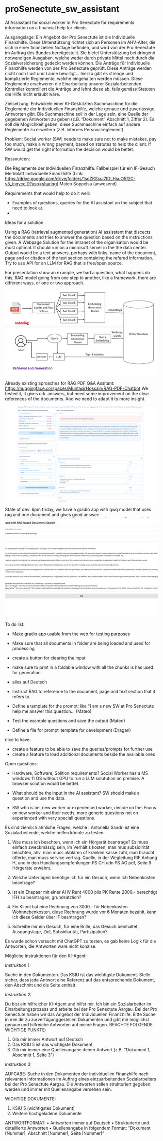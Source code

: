 # proSenectute_sw_assistant
AI Assisstant for social worker in Pro Senectute for requirements information on a financial help for clients.


Ausgangslage: Ein Angebot der Pro Senectute ist die Individuelle Finanzhilfe. Diese Unterstützung richtet sich an Personen im AHV-Alter, die sich in einer finanziellen Notlage befinden, und wird von der Pro Senectute im Auftrag des Bundes bereitgestellt. Sie bietet Unterstützung bei dringend notwendigen Ausgaben, welche weder durch private Mittel noch durch die Sozialversicherung gedeckt werden können. Die Anträge für Individuelle Finanzhilfe werden von der Pro Senectute geprüft. Diese Anträge werden nicht nach Lust und Laune bewilligt… hierzu gibt es strenge und komplizierte Reglemente, welche eingehalten werden müssen. Diese Reglemente erschweren die Einarbeitung unserer Sozialarbeitenden. Kontroller kontrolliert die Anträge und lehnt diese ab, falls gemäss Statuten die Hilfe nicht erlaubt wäre.


Zielsetzung: Entwickeln einer KI-Gestützten Suchmaschine für die Reglemente der Individuellen Finanzhilfe, welche genaue und zuverlässige Antworten gibt. Die Suchmaschine soll in der Lage sein, eine Quelle der gegebenen Antworten zu geben (z.B. “Dokument” Abschnitt 1, Ziffer 2). Es soll die Möglichkeit geben, diese Suchmaschine einfach auf andere Reglemente zu erweitern (z.B. Internes Personalreglement).

Problem: Social worker (SW) needs to make sure not to make mistakes, pay too much, make a wrong payment, based on statutes to help the client. If SW would get the right information the decision would be bettet.


Ressourcen:

Die Reglemente der Individuellen Finanzhilfe.
Fallbeispiel für ein IF-Gesuch
Merkblatt Individuelle Finanzhilfe (Link: https://drive.google.com/drive/folders/1scZKSsrJ7IDLHsuO5f2C-v5_IngycciD?usp=sharing)
Mateo Soppelsa (anwesend)

Requirements that would help to do it well:

- Examples of questions, queries for the AI assistant on the subject that need to look at.
-


Ideas for a solution:

Using a RAG (retrieval augmented generation) AI assisstant that discects the documents and tries to answer the question based on the instructions given. 
A Webpage Solution for the intranet of the organisation would be most optimal.
It should run on a microsoft server in the the data center. 
 Output would be a text answers, perhaps with links, name of the document, page and or citation of the text section containing the refered information.
 Try to use API for an LLM for RAG that is free/open source.
 
 For presentation show an example, we had a question, what happens do this, RAG model going from one step to another, like a framework, there are different ways, or one or two approach.

![alt text](image.png)


Already existing aproaches for RAG PDF Q&A Assitant: https://huggingface.co/spaces/MuntasirHossain/RAG-PDF-Chatbot
We tested it, it gives o.k. answers, but need some improvement on the clear references of the documents. And we need to adapt it to more insight.

![alt text](image-1.png)

State of dev: 6pm friday, we have a gradio app with qwq model that uses rag and one document and gives good answer:
![alt text](image-2.png)

To do list:
- Make gradio app usable from the web for testing purposes
- Make sure that all documents in folder are being loaded and used for processing
- create a button for clearing the input
- make sure to print in a foldable window with all the chunks is has used for generation 
- alles auf Deutsch
- Instruct RAG to reference to the document, page and text section that it refers to.


- Define a template for the prompt: like "I am a new SW at Pro Senectute help me answer this question... (Mateo)
- Test the example questions and save the output (Mateo)
- Define a file for prompt_template for development (Dragan)

nice to have:
- create a feature to be able to save the queries/prompts for further use
- create a feature to load additional documents beside the available ones

Open questions:
- Hardware, Software, Solition requirements?
Social Worker has a MS windows 11 OS without GPU to run a LLM solutution on premise.
A browser solution would be bettet.

- What should be the input in the AI assistant?
SW should make a question and use the data.

- SW who is he, new worker or experienced worker, decide on the. Focus on new worker and their needs, more generic questions not on experienced with very speciall questions.

Es sind ziemlich ähnliche Fragen, welche :
Antonella Sandri ist eine Sozialarbeitende, welche helfen könnte zu testen.

1. Was muss ich beachten, wenn ich ein Hörgerät beantrage?
Es muss einfach zweckmässig sein, im Verhältis kosten, man mus subsidirität beachten, ahv, man muss akblären of kranken kasse zahl, man braucht offerte, man muss service vertrag. 
Quelle, in der Wegleitung RIF Anhang H, und in den Handlungsempfehlungen PS CH udn PS AG pdf, Seite 6 Hörgeräte erwähnt.  

2. Welche Unterlagen benötige ich für ein Gesuch, wenn ich Nebenkosten beantrage?
3. Ist ein Ehepaar mit einer AHV Rent 4000 plis PK Rente 2000.- berechtigt IFH zu beantragen, grundsätzlich?
4. Ein Klient hat eine Rechnung von 3000.- für Nebenkosten Wohnnebenkosten, diese Rechnung wurde vor 6 Monaten bezahlt, kann ich diese Gelder über IF beantragen?
5. Schreibe mir ein Gesuch, für eine Brille, das Gesuch beinhaltet, Ausgangslage, Ziel, Subsidiarität, Partizipation?

Es wurde schon versucht mit ChatGPT zu testen, es gab keine Logik für die Antworten, die Antworten ware nicht konzise. 

Mögliche Instruktionen für den KI-Agent:

*Instruktion 1:*

Suche in den Dokumenten. Das KSIU ist das wichtigste Dokument. Stelle sicher, dass jede Antwort eine Referenz auf das entsprechende Dokument, den Abschnitt und die Seite enthält.

*Instruktion 2:*

Du bist ein hilfreicher KI-Agent und hilfst mir. Ich bin ein Sozialarbeiter im Einarbeitungsprozess und arbeite bei der Pro Senectute Aargau. Bei der Pro Senectute haben wir das Angebot der Individuellen Finanzhilfe. Bitte Suche in den dir zu zurverfügunggestellen Dokumenten und gibt mir möglichst genaue und hilfreiche Antworten auf meine Fragen. 
BEACHTE FOLGENDE WICHTIGE PUNKTE: 
1.	Gib mir immer Antwort auf Deutsch
2.	Das KSIU 5 ist das wichtigste Dokument
3.	Gib mir immer eine Quellenangabe deiner Antwort (z.B. "Dokument 1, Abschnitt 1, Seite 3")

*Instruktion 3:*

AUFGABE: Suche in den Dokumenten der individuellen Finanzhilfe nach relevanten Informationen im Auftrag eines einzuarbeitenden Sozialarbeiters bei der Pro Senectute Aargau. Die Antworten sollen strukturiert gegeben werden und immer mit Quellenangabe versehen sein.

WICHTIGE DOKUMENTE:
1.	KSIU 5 (wichtigstes Dokument)
2.	Weitere hochgeladene Dokumente

ANTWORTFORMAT:
•	Antworten immer auf Deutsch
•	Strukturierte und detaillierte Antworten
•	Quellenangabe in folgendem Format: "Dokument [Nummer], Abschnitt [Nummer], Seite [Nummer]"
